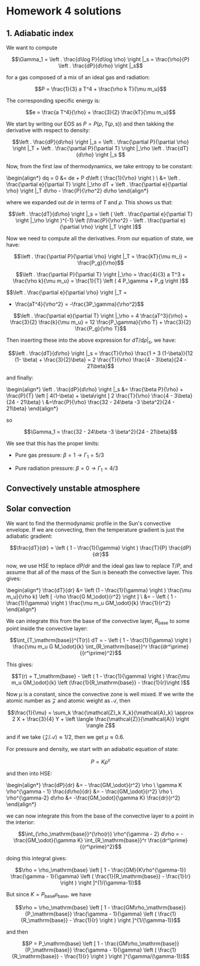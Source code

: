 # Homework 4 solutions

## 1. Adiabatic index

We want to compute

$$\Gamma_1 = \left . \frac{d\log P}{d\log \rho} \right |_s = \frac{\rho}{P} \left . \frac{dP}{d\rho} \right |_s$$

for a gas composed of a mix of an ideal gas and radiation:

$$P = \frac{1}{3} a T^4 + \frac{\rho k T}{\mu m_u}$$

The corresponding specific energy is:

$$e = \frac{a  T^4}{\rho} + \frac{3}{2} \frac{kT}{\mu m_u}$$

We start by writing our EOS as $P = P(\rho, T(\rho, s))$ and then
takking the derivative with respect to density:

$$\left . \frac{dP}{d\rho} \right |_s
   = \left . \frac{\partial P}{\partial \rho} \right |_T
                      + \left . \frac{\partial P}{\partial T} \right |_\rho  \left . \frac{dT}{d\rho} \right |_s $$

Now, from the first law of thermodynamics, we take entropy to be constant:

\begin{align*}
dq = 0 &= de + P d\left ( \frac{1}{\rho} \right ) \\
       &= \left . \frac{\partial e}{\partial T} \right |_\rho dT
        + \left . \frac{\partial e}{\partial \rho} \right |_T d\rho - \frac{P}{\rho^2} d\rho
\end{align*}

where we expanded out $de$ in terms of $T$ and $\rho$.  This shows us that:

$$\left . \frac{dT}{d\rho} \right |_s =
  \left ( \left . \frac{\partial e}{\partial T} \right |_\rho \right )^{-1}
  \left (\frac{P}{\rho^2} - \left . \frac{\partial e}{\partial \rho} \right |_T \right )$$


Now we need to compute all the derivatives.  From our equation of state, we have:

$$\left . \frac{\partial P}{\partial \rho} \right |_T = \frac{kT}{\mu m_i} = \frac{P_g}{\rho}$$

$$\left . \frac{\partial P}{\partial T} \right |_\rho =
  \frac{4}{3} a T^3 + \frac{\rho k}{\mu m_u} = \frac{1}{T} \left ( 4 P_\gamma + P_g \right )$$

$$\left . \frac{\partial e}{\partial \rho} \right |_T =
  - \frac{aT^4}{\rho^2} = -\frac{3P_\gamma}{\rho^2}$$

$$\left . \frac{\partial e}{\partial T} \right |_\rho =
 4 \frac{aT^3}{\rho} + \frac{3}{2} \frac{k}{\mu m_u} = 12 \frac{P_\gamma}{\rho T} + \frac{3}{2} \frac{P_g}{\rho T}$$

Then inserting these into the above expression for $dT/d\rho |_s$, we have:

$$\left . \frac{dT}{d\rho} \right |_s = \frac{T}{\rho} \frac{1 + 3 (1-\beta)}{12 (1- \beta) + \frac{3}{2}\beta}
  = 2 \frac{T}{\rho} \frac{4 - 3\beta}{24 - 21\beta}$$

and finally:

\begin{align*}
\left . \frac{dP}{d\rho} \right |_s &= \frac{\beta P}{\rho} +
       \frac{P}{T} \left [ 4(1-\beta) + \beta\right ] 2 \frac{T}{\rho}
         \frac{4 - 3\beta}{24 - 21\beta} \\
&=\frac{P}{\rho} \frac{32 - 24\beta -3 \beta^2}{24 - 21\beta}
\end{align*}

so

$$\Gamma_1 = \frac{32 - 24\beta -3 \beta^2}{24 - 21\beta}$$

We see that this has the proper limits:

* Pure gas pressure: $\beta = 1 \rightarrow \Gamma_1 = 5/3$

* Pure radiation pressure: $\beta = 0 \rightarrow \Gamma_1 = 4/3$


## Convectively unstable atmosphere


## Solar convection

We want to find the thermodynamic profile in the Sun's convective envelope.  If we are convecting, then
the temperature gradient is just the adiabatic gradient:

$$\frac{dT}{dr} = \left ( 1 - \frac{1}{\gamma} \right ) \frac{T}{P} \frac{dP}{dr}$$

now, we use HSE to replace $dP/dr$ and the ideal gas law to replace $T/P$, and assume that
all of the mass of the Sun is beneath the convective layer.  This gives:

\begin{align*}
\frac{dT}{dr} &= \left (1 - \frac{1}{\gamma} \right )  \frac{\mu m_u}{\rho k} \left [ -\rho \frac{G M_\odot}{r^2} \right ] \\
    &= - \left ( 1 - \frac{1}{\gamma} \right ) \frac{\mu m_u GM_\odot}{k} \frac{1}{r^2}
\end{align*}

We can integrate this from the base of the convective layer, $R_\mathrm{base}$ to some point inside the convective layer:

$$\int_{T_\mathrm{base}}^{T(r)} dT = - \left ( 1 - \frac{1}{\gamma} \right ) \frac{\mu m_u G M_\odot}{k} \int_{R_\mathrm{base}}^r \frac{dr^\prime}{{r^\prime}^2}$$

This gives:

$$T(r) = T_\mathrm{base} - \left ( 1 - \frac{1}{\gamma} \right ) \frac{\mu m_u GM_\odot}{k} \left (\frac{1}{R_\mathrm{base}} - \frac{1}{r}\right )$$

Now $\mu$ is a constant, since the convective zone is well mixed.  If we write the atomic number as $\mathcal{Z}$ and atomic weight as $\mathcal{A}$,
then

$$\frac{1}{\mu} = \sum_k \frac{\mathcal{Z}_k X_k}{\mathcal{A}_k} \approx 2 X + \frac{3}{4} Y + \left \langle \frac{\mathcal{Z}}{\mathcal{A}} \right \rangle Z$$

and if we take $\langle \mathcal{Z}/\mathcal{A} \rangle \approx 1/2$, then we get $\mu \approx 0.6$.

For pressure and density, we start with an adiabatic equation of state:

$$P = K \rho^\gamma$$

and then into HSE:

\begin{align*}
\frac{dP}{dr} &= - \frac{GM_\odot}{r^2} \rho \\
\gamma K \rho^{\gamma - 1} \frac{d\rho}{dr} &= - \frac{GM_\odot}{r^2} \rho \\
\rho^{\gamma-2} d\rho &= -\frac{GM_\odot}{\gamma K} \frac{dr}{r^2}
\end{align*}

we can now integrate this from the base of the convective layer to a point in the interior:

$$\int_{\rho_\mathrm{base}}^{\rho(r)} \rho^{\gamma - 2} d\rho = - \frac{GM_\odot}{\gamma K} \int_{R_\mathrm{base}}^r \frac{dr^\prime}{{r^\prime}^2}$$

doing this integral gives:

$$\rho = \rho_\mathrm{base} \left [ 1 - \frac{GM}{K\rho^{\gamma-1}} \frac{\gamma - 1}{\gamma} \left ( \frac{1}{R_\mathrm{base}} - \frac{1}{r} \right ) \right ]^{1/(\gamma-1)}$$

But since $K = P_\mathrm{base}{\rho_\mathrm{base}}$, we have

$$\rho = \rho_\mathrm{base} \left [ 1 - \frac{GM\rho_\mathrm{base}}{P_\mathrm{base}} \frac{\gamma - 1}{\gamma} \left ( \frac{1}{R_\mathrm{base}} - \frac{1}{r} \right ) \right ]^{1/(\gamma-1)}$$

and then

$$P = P_\mathrm{base} \left [ 1 - \frac{GM\rho_\mathrm{base}}{P_\mathrm{base}} \frac{\gamma - 1}{\gamma} \left ( \frac{1}{R_\mathrm{base}} - \frac{1}{r} \right ) \right ]^{\gamma/(\gamma-1)}$$



